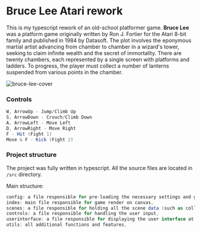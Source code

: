 # Bruce Lee Atari rework

This is my typescript rework of an old-school platformer game. **Bruce Lee** was a platform game originally written by Ron J. Fortier for the Atari 8-bit family and published in 1984 by Datasoft. The plot involves the eponymous martial artist advancing from chamber to chamber in a wizard's tower, seeking to claim infinite wealth and the secret of immortality. There are twenty chambers, each represented by a single screen with platforms and ladders. To progress, the player must collect a number of lanterns suspended from various points in the chamber.

![bruce-lee-cover](https://i.imgur.com/MmzTukm.png)

### Controls
```c#
W, ArrowUp - Jump/Climb Up
S, ArrowDown - Crouch/Climb Down
A, ArrowLeft - Move Left
D, ArrowRight - Move Right
F - Hit (Fight 1)
Move & F - Kick (Fight 2)
```
### Project structure
The project was fully written in typescript. All the source files are located in `/src` directory.

Main structure:
```c#
config: a file responsible for pre-loading the necessary settings and game configuration,
index: main file responsible for game render on canvas,
scenes: a file responsible for holding all the scene data (such as colliders, triggers, traps, locations),
controls: a file responsible for handling the user input,
userinterface: a file responsible for displaying the user interface at the top,
utils: all additional functions and features,
```
